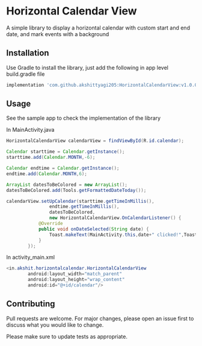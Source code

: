 # Horizontal Calendar View

A simple library to display a horizontal calendar with custom start and end date, and mark events with a background

## Installation

Use Gradle to install the library, just add the following in app level build.gradle file

```bash
implementation 'com.github.akshittyagi205:HorizontalCalendarView:v1.0.0'
```

## Usage

See the sample app to check the implementation of the library

In MainActivity.java
```java
HorizontalCalendarView calendarView = findViewById(R.id.calendar);

Calendar starttime = Calendar.getInstance();
starttime.add(Calendar.MONTH,-6);

Calendar endtime = Calendar.getInstance();
endtime.add(Calendar.MONTH,6);

ArrayList datesToBeColored = new ArrayList();
datesToBeColored.add(Tools.getFormattedDateToday());

calendarView.setUpCalendar(starttime.getTimeInMillis(), 
                endtime.getTimeInMillis(), 
                datesToBeColored, 
                new HorizontalCalendarView.OnCalendarListener() {
            @Override
            public void onDateSelected(String date) {
                Toast.makeText(MainActivity.this,date+" clicked!",Toast.LENGTH_SHORT).show();
            }
        });

```
In activity_main.xml
```java
<in.akshit.horizontalcalendar.HorizontalCalendarView
        android:layout_width="match_parent"
        android:layout_height="wrap_content"
        android:id="@+id/calendar"/>

```

## Contributing
Pull requests are welcome. For major changes, please open an issue first to discuss what you would like to change.

Please make sure to update tests as appropriate.
